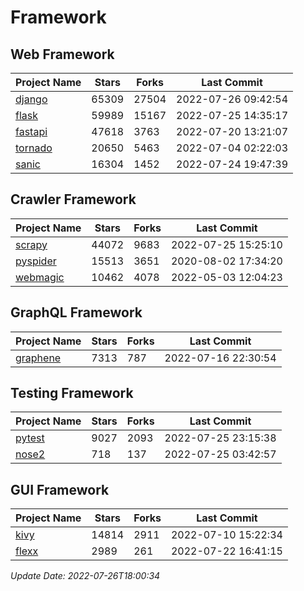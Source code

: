 # Framework

## Web Framework
| Project Name | Stars | Forks | Last Commit |
| ------------ | ----- | ----- | ----------- |
| [django](https://github.com/django/django) | 65309 | 27504 | 2022-07-26 09:42:54 |
| [flask](https://github.com/pallets/flask) | 59989 | 15167 | 2022-07-25 14:35:17 |
| [fastapi](https://github.com/tiangolo/fastapi) | 47618 | 3763 | 2022-07-20 13:21:07 |
| [tornado](https://github.com/tornadoweb/tornado) | 20650 | 5463 | 2022-07-04 02:22:03 |
| [sanic](https://github.com/sanic-org/sanic) | 16304 | 1452 | 2022-07-24 19:47:39 |

## Crawler Framework
| Project Name | Stars | Forks | Last Commit |
| ------------ | ----- | ----- | ----------- |
| [scrapy](https://github.com/scrapy/scrapy) | 44072 | 9683 | 2022-07-25 15:25:10 |
| [pyspider](https://github.com/binux/pyspider) | 15513 | 3651 | 2020-08-02 17:34:20 |
| [webmagic](https://github.com/code4craft/webmagic) | 10462 | 4078 | 2022-05-03 12:04:23 |

## GraphQL Framework
| Project Name | Stars | Forks | Last Commit |
| ------------ | ----- | ----- | ----------- |
| [graphene](https://github.com/graphql-python/graphene) | 7313 | 787 | 2022-07-16 22:30:54 |

## Testing Framework
| Project Name | Stars | Forks | Last Commit |
| ------------ | ----- | ----- | ----------- |
| [pytest](https://github.com/pytest-dev/pytest) | 9027 | 2093 | 2022-07-25 23:15:38 |
| [nose2](https://github.com/nose-devs/nose2) | 718 | 137 | 2022-07-25 03:42:57 |

## GUI Framework
| Project Name | Stars | Forks | Last Commit |
| ------------ | ----- | ----- | ----------- |
| [kivy](https://github.com/kivy/kivy) | 14814 | 2911 | 2022-07-10 15:22:34 |
| [flexx](https://github.com/flexxui/flexx) | 2989 | 261 | 2022-07-22 16:41:15 |

*Update Date: 2022-07-26T18:00:34*